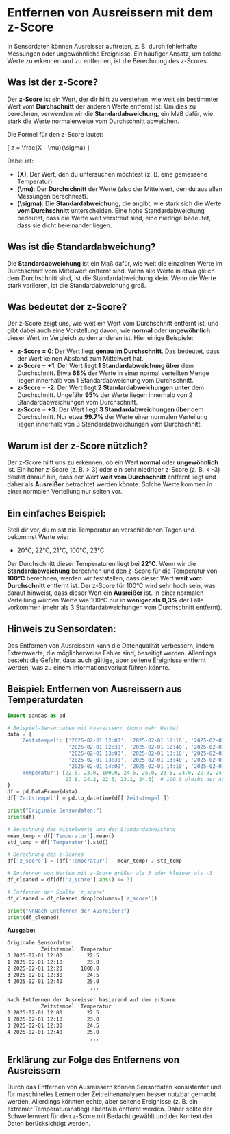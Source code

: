 # Entfernen von Ausreissern mit dem z-Score  

In Sensordaten können Ausreisser auftreten, z. B. durch fehlerhafte Messungen oder ungewöhnliche Ereignisse. Ein häufiger Ansatz, um solche Werte zu erkennen und zu entfernen, ist die Berechnung des z-Scores.  

## Was ist der z-Score?  

Der **z-Score** ist ein Wert, der dir hilft zu verstehen, wie weit ein bestimmter Wert vom **Durchschnitt** der anderen Werte entfernt ist. Um dies zu berechnen, verwenden wir die **Standardabweichung**, ein Maß dafür, wie stark die Werte normalerweise vom Durchschnitt abweichen.

Die Formel für den z-Score lautet:

\[
z = \frac{X - \mu}{\sigma}
\]

Dabei ist:
- **\(X\)**: Der Wert, den du untersuchen möchtest (z. B. eine gemessene Temperatur).
- **\(\mu\)**: Der **Durchschnitt** der Werte (also der Mittelwert, den du aus allen Messungen berechnest).
- **\(\sigma\)**: Die **Standardabweichung**, die angibt, wie stark sich die Werte **vom Durchschnitt** unterscheiden. Eine hohe Standardabweichung bedeutet, dass die Werte weit verstreut sind, eine niedrige bedeutet, dass sie dicht beieinander liegen.

## Was ist die Standardabweichung?  

Die **Standardabweichung** ist ein Maß dafür, wie weit die einzelnen Werte im Durchschnitt vom Mittelwert entfernt sind. Wenn alle Werte in etwa gleich dem Durchschnitt sind, ist die Standardabweichung klein. Wenn die Werte stark variieren, ist die Standardabweichung groß.

## Was bedeutet der z-Score?  

Der z-Score zeigt uns, wie weit ein Wert vom Durchschnitt entfernt ist, und gibt dabei auch eine Vorstellung davon, wie **normal** oder **ungewöhnlich** dieser Wert im Vergleich zu den anderen ist. Hier einige Beispiele:

- **z-Score = 0**: Der Wert liegt **genau im Durchschnitt**. Das bedeutet, dass der Wert keinen Abstand zum Mittelwert hat.
- **z-Score = +1**: Der Wert liegt **1 Standardabweichung über** dem Durchschnitt. Etwa **68%** der Werte in einer normal verteilten Menge liegen innerhalb von 1 Standardabweichung vom Durchschnitt.
- **z-Score = -2**: Der Wert liegt **2 Standardabweichungen unter** dem Durchschnitt. Ungefähr **95%** der Werte liegen innerhalb von 2 Standardabweichungen vom Durchschnitt.
- **z-Score = +3**: Der Wert liegt **3 Standardabweichungen über** dem Durchschnitt. Nur etwa **99.7%** der Werte einer normalen Verteilung liegen innerhalb von 3 Standardabweichungen vom Durchschnitt.

## Warum ist der z-Score nützlich?  

Der z-Score hilft uns zu erkennen, ob ein Wert **normal** oder **ungewöhnlich** ist. Ein hoher z-Score (z. B. > 3) oder ein sehr niedriger z-Score (z. B. < -3) deutet darauf hin, dass der Wert **weit vom Durchschnitt** entfernt liegt und daher als **Ausreißer** betrachtet werden könnte. Solche Werte kommen in einer normalen Verteilung nur selten vor.

## Ein einfaches Beispiel:  

Stell dir vor, du misst die Temperatur an verschiedenen Tagen und bekommst Werte wie:
- 20°C, 22°C, 21°C, 100°C, 23°C

Der Durchschnitt dieser Temperaturen liegt bei **22°C**. Wenn wir die **Standardabweichung** berechnen und den z-Score für die Temperatur von **100°C** berechnen, werden wir feststellen, dass dieser Wert **weit vom Durchschnitt** entfernt ist. Der z-Score für 100°C wird sehr hoch sein, was darauf hinweist, dass dieser Wert ein **Ausreißer** ist. In einer normalen Verteilung würden Werte wie 100°C nur in **weniger als 0,3%** der Fälle vorkommen (mehr als 3 Standardabweichungen vom Durchschnitt entfernt).

## Hinweis zu Sensordaten:  

Das Entfernen von Ausreissern kann die Datenqualität verbessern, indem Extremwerte, die möglicherweise Fehler sind, beseitigt werden. Allerdings besteht die Gefahr, dass auch gültige, aber seltene Ereignisse entfernt werden, was zu einem Informationsverlust führen könnte.  

## Beispiel: Entfernen von Ausreissern aus Temperaturdaten  

```python
import pandas as pd

# Beispiel-Sensordaten mit Ausreissern (noch mehr Werte)
data = {
    'Zeitstempel': ['2025-02-01 12:00', '2025-02-01 12:10', '2025-02-01 12:20', 
                    '2025-02-01 12:30', '2025-02-01 12:40', '2025-02-01 12:50', 
                    '2025-02-01 13:00', '2025-02-01 13:10', '2025-02-01 13:20', 
                    '2025-02-01 13:30', '2025-02-01 13:40', '2025-02-01 13:50', 
                    '2025-02-01 14:00', '2025-02-01 14:10', '2025-02-01 14:20'],
    'Temperatur': [22.5, 23.0, 100.0, 24.5, 25.0, 23.5, 24.0, 22.0, 24.5, 23.0, 
                   23.8, 24.2, 22.5, 23.1, 24.3]  # 100.0 bleibt der Ausreisser
}
df = pd.DataFrame(data)
df['Zeitstempel'] = pd.to_datetime(df['Zeitstempel'])

print("Originale Sensordaten:")
print(df)

# Berechnung des Mittelwerts und der Standardabweichung
mean_temp = df['Temperatur'].mean()
std_temp = df['Temperatur'].std()

# Berechnung des z-Scores
df['z_score'] = (df['Temperatur'] - mean_temp) / std_temp

# Entfernen von Werten mit z-Score größer als 3 oder kleiner als -3
df_cleaned = df[df['z_score'].abs() <= 3]

# Entfernen der Spalte 'z_score'
df_cleaned = df_cleaned.drop(columns=['z_score'])

print("\nNach Entfernen der Ausreißer:")
print(df_cleaned)
```

**Ausgabe:**  
```txt
Originale Sensordaten:
           Zeitstempel  Temperatur
0 2025-02-01 12:00        22.5
1 2025-02-01 12:10        23.0
2 2025-02-01 12:20      1000.0
3 2025-02-01 12:30        24.5
4 2025-02-01 12:40        25.0
                           ...

Nach Entfernen der Ausreisser basierend auf dem z-Score:
           Zeitstempel  Temperatur
0 2025-02-01 12:00        22.5
1 2025-02-01 12:10        23.0
3 2025-02-01 12:30        24.5
4 2025-02-01 12:40        25.0
                           ...
```

## Erklärung zur Folge des Entfernens von Ausreissern  

Durch das Entfernen von Ausreissern können Sensordaten konsistenter und für maschinelles Lernen oder Zeitreihenanalysen besser nutzbar gemacht werden. Allerdings könnten echte, aber seltene Ereignisse (z. B. ein extremer Temperaturanstieg) ebenfalls entfernt werden. Daher sollte der Schwellenwert für den z-Score mit Bedacht gewählt und der Kontext der Daten berücksichtigt werden.